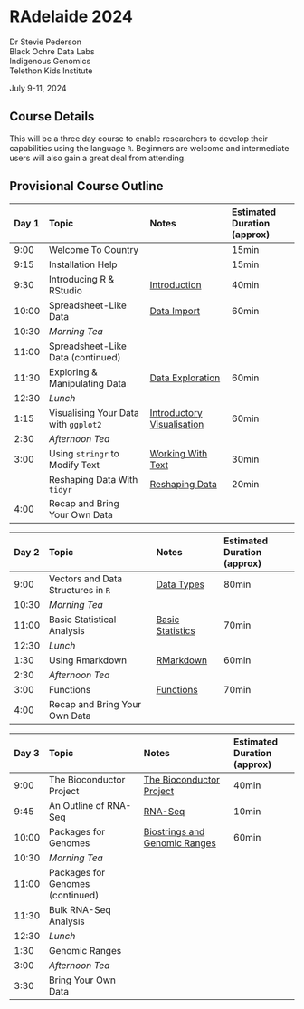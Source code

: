 RAdelaide 2024
================
Dr Stevie Pederson  
Black Ochre Data Labs  
Indigenous Genomics  
Telethon Kids Institute

July 9-11, 2024

## Course Details

This will be a three day course to enable researchers to develop their
capabilities using the language `R`. Beginners are welcome and
intermediate users will also gain a great deal from attending.

## Provisional Course Outline

| Day 1 | Topic                                | Notes                                        | Estimated Duration <br>(approx) |
|:------|:-------------------------------------|:---------------------------------------------|:--------------------------------|
| 9:00  | Welcome To Country                   |                                              | 15min                           |
| 9:15  | Installation Help                    |                                              | 15min                           |
| 9:30  | Introducing R & RStudio              | [Introduction](intro.html)                   | 40min                           |
| 10:00 | Spreadsheet-Like Data                | [Data Import](import.html)                   | 60min                           |
| 10:30 | *Morning Tea*                        |                                              |                                 |
| 11:00 | Spreadsheet-Like Data (continued)    |                                              |                                 |
| 11:30 | Exploring & Manipulating Data        | [Data Exploration](exploring.html)           | 60min                           |
| 12:30 | *Lunch*                              |                                              |                                 |
| 1:15  | Visualising Your Data with `ggplot2` | [Introductory Visualisation](intro_vis.html) | 60min                           |
| 2:30  | *Afternoon Tea*                      |                                              |                                 |
| 3:00  | Using `stringr` to Modify Text       | [Working With Text](text.html)               | 30min                           |
|       | Reshaping Data With `tidyr`          | [Reshaping Data](tidyr.html)                 | 20min                           |
| 4:00  | Recap and Bring Your Own Data        |                                              |                                 |

| Day 2 | Topic                              | Notes                                | Estimated Duration <br>(approx) |
|:------|:-----------------------------------|:-------------------------------------|:--------------------------------|
| 9:00  | Vectors and Data Structures in `R` | [Data Types](data_types.html)        | 80min                           |
| 10:30 | *Morning Tea*                      |                                      |                                 |
| 11:00 | Basic Statistical Analysis         | [Basic Statistics](basic_stats.html) | 70min                           |
| 12:30 | *Lunch*                            |                                      |                                 |
| 1:30  | Using Rmarkdown                    | [RMarkdown](rmarkdown.html)          | 60min                           |
| 2:30  | *Afternoon Tea*                    |                                      |                                 |
| 3:00  | Functions                          | [Functions](functions.html)          | 70min                           |
| 4:00  | Recap and Bring Your Own Data      |                                      |                                 |

| Day 3 | Topic                            | Notes                                            | Estimated Duration <br>(approx) |
|:------|:---------------------------------|:-------------------------------------------------|:--------------------------------|
| 9:00  | The Bioconductor Project         | [The Bioconductor Project](intro_bioc.html)      | 40min                           |
| 9:45  | An Outline of RNA-Seq            | [RNA-Seq](rna_seq.html)                          | 10min                           |
| 10:00 | Packages for Genomes             | [Biostrings and Genomic Ranges](references.html) | 60min                           |
| 10:30 | *Morning Tea*                    |                                                  |                                 |
| 11:00 | Packages for Genomes (continued) |                                                  |                                 |
| 11:30 | Bulk RNA-Seq Analysis            |                                                  |                                 |
| 12:30 | *Lunch*                          |                                                  |                                 |
| 1:30  | Genomic Ranges                   |                                                  |                                 |
| 3:00  | *Afternoon Tea*                  |                                                  |                                 |
| 3:30  | Bring Your Own Data              |                                                  |                                 |

